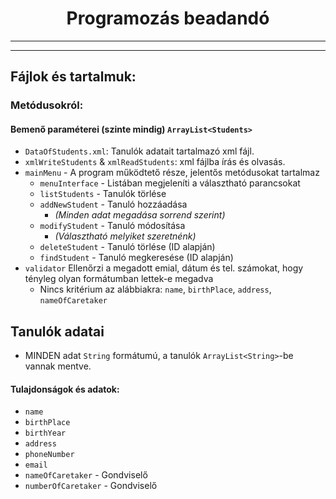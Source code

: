 <h1 align="center">
Programozás beadandó
</h1>

***
***

## Fájlok és tartalmuk: 
### Metódusokról:
#### Bemenő paraméterei (szinte mindig) `ArrayList<Students>`
* `DataOfStudents.xml`: Tanulók adatait tartalmazó xml fájl.
* `xmlWriteStudents` & `xmlReadStudents`: xml fájlba írás és olvasás.
* `mainMenu` - A program működtető része, jelentős metódusokat tartalmaz
  * `menuInterface` - Listában megjeleníti a választható parancsokat
  * `listStudents` - Tanulók törlése
  * `addNewStudent` - Tanuló hozzáadása 
    * _(Minden adat megadása sorrend szerint)_
  * `modifyStudent` - Tanuló módosítása
    * _(Választható melyiket szeretnénk)_
  * `deleteStudent` - Tanuló törlése (ID alapján)
  * `findStudent` - Tanuló megkeresése (ID alapján)
* `validator` Ellenőrzi a megadott emial, dátum és tel. számokat,
hogy tényleg olyan formátumban lettek-e megadva
  * Nincs kritérium az alábbiakra: `name`, `birthPlace`, `address`, `nameOfCaretaker`

## Tanulók adatai
* MINDEN adat `String` formátumú, a tanulók
`ArrayList<String>`-be vannak mentve.
#### Tulajdonságok és adatok:
* `name`
* `birthPlace`
* `birthYear`
* `address`
* `phoneNumber`
* `email`
* `nameOfCaretaker`   - Gondviselő
* `numberOfCaretaker` - Gondviselő
 